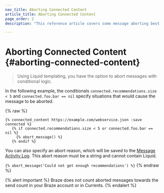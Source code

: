 ```yaml
---
nav_title: Aborting Connected Content
article_title: Aborting Connected Content
page_order: 2
description: "This reference article covers some message aborting best practices for Connected Content."

---
```


# Aborting Connected Content {#aborting-connected-content}

> Using Liquid templating, you have the option to abort messages with conditional logic. 

In the following example, the conditionals `connected.recommendations.size < 5` and `connected.foo.bar == nil` specify situations that would cause the message to be aborted.

{% raw %}
```
{% connected_content https://example.com/webservice.json :save connected %}
   {% if connected.recommendations.size < 5 or connected.foo.bar == nil %}
     {% abort_message() %}
   {% endif %}
```

You can also specify an abort reason, which will be saved to the [Message Activity Log]({{site.baseurl}}/user_guide/administrative/app_settings/message_activity_log_tab/). This abort reason must be a string and cannot contain Liquid.

`{% abort_message('Could not get enough recommendations') %}`
{% endraw %}

{% alert important %}
Braze does not count aborted messages towards the send count in your Braze account or in Currents.
{% endalert %}
